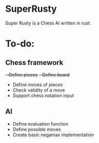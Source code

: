 # SuperRusty
Super Rusty is a Chess AI written in rust.

# To-do:

## Chess framework
~~- Define pieces~~
~~- Define board~~
- Define moves of pieces
- Check validity of a move
- Support chess notation input

## AI
- Define evaluation function
- Define possible moves
- Create basic negamax implementation